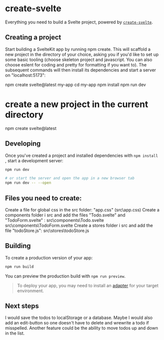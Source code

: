 # create-svelte

Everything you need to build a Svelte project, powered by [`create-svelte`](https://github.com/sveltejs/kit/tree/master/packages/create-svelte).

## Creating a project
Start building a SvelteKit app by running npm create. This will scaffold a new project in the directory of your choice, asking you if you'd like to set up some basic tooling (choose skeleton project and javascript. You can also choose eslent for coding and pretty for formatting if you want to). 
The subsequent commands will then install its dependencies and start a server on "localhost:5173":

npm create svelte@latest my-app
cd my-app
npm install
npm run dev

# create a new project in the current directory
npm create svelte@latest


## Developing
Once you've created a project and installed dependencies with `npm install` , start a development server:

```bash
npm run dev

# or start the server and open the app in a new browser tab
npm run dev -- --open
```


## Files you need to create:
Create a file for global css in the src folder: "app.css" (src\app.css)
Create a components folder i src and add the files "Todo.svelte" and "TodoForm.svelte" :
    src\components\Todo.svelte
    src\components\TodoForm.svelte
Create a stores folder i src and add the file "todoStore.js":
    src\stores\todoStore.js
    

## Building
To create a production version of your app:
```bash
npm run build
```

You can preview the production build with `npm run preview`.

> To deploy your app, you may need to install an [adapter](https://kit.svelte.dev/docs/adapters) for your target environment.


## Next steps
I would save the todos to localStorage or a database. Maybe I would also add an edit-button so one doesn't have to delete and wrewrite a todo if misspelled. Another feature could be the ability to move todos up and down in the list. 
